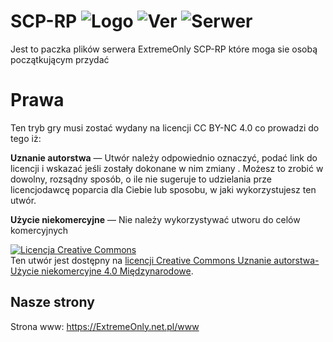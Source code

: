 # SCP-RP ![Logo](https://img.shields.io/discord/701841584647438357?color=blue&label=Discord&logo=Discord) ![Ver](https://img.shields.io/github/v/release/ExtremeOnly/SCP-RP?color=darkgreen&label=Ver&logo=Github) ![Serwer](https://img.shields.io/website?color=dark&down_color=Red&down_message=Wy%C5%82%C4%85czona&label=Serwer&logo=steam&up_color=Green&up_message=W%C5%82%C4%85czony&url=https%3A%2F%2Fimg.shields.io%2Fwebsite%2Fhttps%2Fwww.ExtremeOnly.net.pl%2Findex.html)
Jest to paczka plików serwera ExtremeOnly SCP-RP które moga sie osobą początkującym przydać

# Prawa
Ten tryb gry musi zostać wydany na licencji CC BY-NC 4.0 co prowadzi do tego iż: 

**Uznanie autorstwa** — Utwór należy odpowiednio oznaczyć, podać link do licencji i wskazać jeśli zostały dokonane w nim zmiany . Możesz to zrobić w dowolny, rozsądny sposób, o ile nie sugeruje to udzielania prze licencjodawcę poparcia dla Ciebie lub sposobu, w jaki wykorzystujesz ten utwór.

**Użycie niekomercyjne** — Nie należy wykorzystywać utworu do celów komercyjnych

<a rel="license" href="http://creativecommons.org/licenses/by-nc/4.0/"><img alt="Licencja Creative Commons" style="border-width:0" src="https://i.creativecommons.org/l/by-nc/4.0/88x31.png" /></a><br />Ten utwór jest dostępny na <a rel="license" href="http://creativecommons.org/licenses/by-nc/4.0/">licencji Creative Commons Uznanie autorstwa-Użycie niekomercyjne 4.0 Międzynarodowe</a>.

## Nasze strony

Strona www: https://ExtremeOnly.net.pl/www

